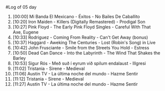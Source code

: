 #Log of 05 day

1. [00:00] Mi Banda El Mexicano - Éxitos - No Bailes De Caballito
1. [10:20] Iron Maiden - Killers (Digitally Remastered) - Prodigal Son
1. [10:27] Pink Floyd - The Early Pink Floyd Singles - Careful With That Axe, Eugene
1. [10:33] Rodriguez - Coming From Reality - Can't Get Away (bonus)
1. [10:37] Haggard - Aweking The Centuries - Lost (Robin's Song) in Live
1. [10:42] John Frusciante - Smile from the Streets You Hold - Estress
1. [10:50] Dead Can Dance - Into the Labyrinth - The Wind That Shakes the Barley
1. [10:53] Sigur Rós - Með suð í eyrum við spilum endalaust - Illgresi
1. [11:02] Tristania - Sirene - Medieval
1. [11:06] Austin TV - La última noche del mundo - Hazme Sentir
1. [11:12] Tristania - Sirene - Medieval
1. [11:27] Austin TV - La última noche del mundo - Hazme Sentir
